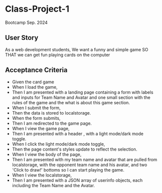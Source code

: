  # Class-Project-1
Bootcamp Sep. 2024

## User Story

As a web development students,
We want a funny and simple game
SO THAT we can get fun playing cards on the computer
 
## Acceptance Criteria 

- Given the card game
- When I load the game,
- Then I am presented with a landing page containing a form with labels and inputs for Team Name and Avatar and one small section with the rules of the game and the what is about this game section.
- When I submit the form,
- Then the data is stored to localstorage.
- When the form submits,
- Then I am redirected to the game page.
- When I view the game page,
- Then I am presented with a header , with a light mode/dark mode toggle.
- When I click the light mode/dark mode toggle,
- Then the page content's styles update to reflect the selection.
- When I view the body of the page,
- Then I am presented with my team name and avatar that are pulled from localstorage, with the opponent team name and his avatar, and two 'Click to draw!' bottoms so I can start playing the game.
- When I view the localstorage,
- Then I am presented with a JSON array of userinfo objects, each including the Team Name and the Avatar.
